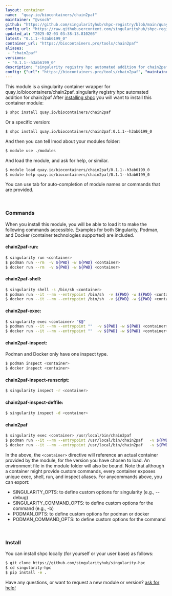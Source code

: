 ```yaml
---
layout: container
name:  "quay.io/biocontainers/chain2paf"
maintainer: "@vsoch"
github: "https://github.com/singularityhub/shpc-registry/blob/main/quay.io/biocontainers/chain2paf/container.yaml"
config_url: "https://raw.githubusercontent.com/singularityhub/shpc-registry/main/quay.io/biocontainers/chain2paf/container.yaml"
updated_at: "2025-02-03 03:38:13.810266"
latest: "0.1.1--h3ab6199_0"
container_url: "https://biocontainers.pro/tools/chain2paf"
aliases:
 - "chain2paf"
versions:
 - "0.1.1--h3ab6199_0"
description: "singularity registry hpc automated addition for chain2paf"
config: {"url": "https://biocontainers.pro/tools/chain2paf", "maintainer": "@vsoch", "description": "singularity registry hpc automated addition for chain2paf", "latest": {"0.1.1--h3ab6199_0": "sha256:6c7566da03a27ba7d15e3ea5c4ec159e91df610572111bff475e70ec7e6e16f4"}, "tags": {"0.1.1--h3ab6199_0": "sha256:6c7566da03a27ba7d15e3ea5c4ec159e91df610572111bff475e70ec7e6e16f4"}, "docker": "quay.io/biocontainers/chain2paf", "aliases": {"chain2paf": "/usr/local/bin/chain2paf"}}
---
```


This module is a singularity container wrapper for quay.io/biocontainers/chain2paf.
singularity registry hpc automated addition for chain2paf
After [installing shpc](#install) you will want to install this container module:


```bash
$ shpc install quay.io/biocontainers/chain2paf
```

Or a specific version:

```bash
$ shpc install quay.io/biocontainers/chain2paf:0.1.1--h3ab6199_0
```

And then you can tell lmod about your modules folder:

```bash
$ module use ./modules
```

And load the module, and ask for help, or similar.

```bash
$ module load quay.io/biocontainers/chain2paf/0.1.1--h3ab6199_0
$ module help quay.io/biocontainers/chain2paf/0.1.1--h3ab6199_0
```

You can use tab for auto-completion of module names or commands that are provided.

<br>

### Commands

When you install this module, you will be able to load it to make the following commands accessible.
Examples for both Singularity, Podman, and Docker (container technologies supported) are included.

#### chain2paf-run:

```bash
$ singularity run <container>
$ podman run --rm  -v ${PWD} -w ${PWD} <container>
$ docker run --rm  -v ${PWD} -w ${PWD} <container>
```

#### chain2paf-shell:

```bash
$ singularity shell -s /bin/sh <container>
$ podman run --it --rm --entrypoint /bin/sh  -v ${PWD} -w ${PWD} <container>
$ docker run --it --rm --entrypoint /bin/sh  -v ${PWD} -w ${PWD} <container>
```

#### chain2paf-exec:

```bash
$ singularity exec <container> "$@"
$ podman run --it --rm --entrypoint ""  -v ${PWD} -w ${PWD} <container> "$@"
$ docker run --it --rm --entrypoint ""  -v ${PWD} -w ${PWD} <container> "$@"
```

#### chain2paf-inspect:

Podman and Docker only have one inspect type.

```bash
$ podman inspect <container>
$ docker inspect <container>
```

#### chain2paf-inspect-runscript:

```bash
$ singularity inspect -r <container>
```

#### chain2paf-inspect-deffile:

```bash
$ singularity inspect -d <container>
```


#### chain2paf

```bash
$ singularity exec <container> /usr/local/bin/chain2paf
$ podman run --it --rm --entrypoint /usr/local/bin/chain2paf   -v ${PWD} -w ${PWD} <container> -c " $@"
$ docker run --it --rm --entrypoint /usr/local/bin/chain2paf   -v ${PWD} -w ${PWD} <container> -c " $@"
```



In the above, the `<container>` directive will reference an actual container provided
by the module, for the version you have chosen to load. An environment file in the
module folder will also be bound. Note that although a container
might provide custom commands, every container exposes unique exec, shell, run, and
inspect aliases. For anycommands above, you can export:

 - SINGULARITY_OPTS: to define custom options for singularity (e.g., --debug)
 - SINGULARITY_COMMAND_OPTS: to define custom options for the command (e.g., -b)
 - PODMAN_OPTS: to define custom options for podman or docker
 - PODMAN_COMMAND_OPTS: to define custom options for the command

<br>

### Install

You can install shpc locally (for yourself or your user base) as follows:

```bash
$ git clone https://github.com/singularityhub/singularity-hpc
$ cd singularity-hpc
$ pip install -e .
```

Have any questions, or want to request a new module or version? [ask for help!](https://github.com/singularityhub/singularity-hpc/issues)